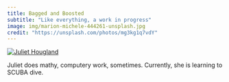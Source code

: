 ```yaml
---
title: Bagged and Boosted
subtitle: "Like everything, a work in progress"
image: img/marion-michele-444261-unsplash.jpg
credit: "https://unsplash.com/photos/mg3kg1q7vdY"
---
```

[![Juliet Hougland](/media/london-headshot.jpg)](http://www.baggedandboosted.com)

Juliet does mathy, computery work, sometimes. Currently, she is learning to
SCUBA dive.
